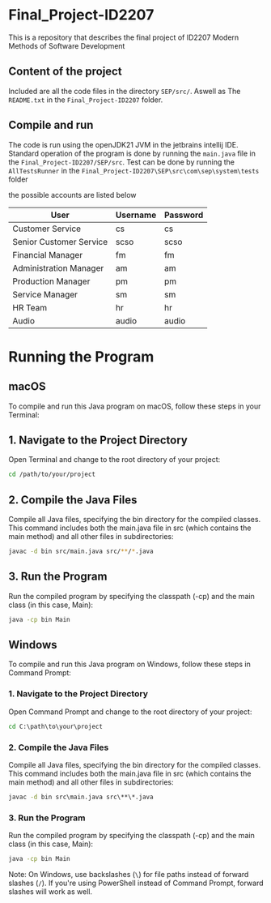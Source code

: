 # Final_Project-ID2207

This is a repository that describes the final project of ID2207 Modern Methods of Software Development

## Content of the project 
Included are all the code files in the directory `SEP/src/`. Aswell as The `README.txt` in the `Final_Project-ID2207` folder.

## Compile and run 
The code is run using the openJDK21 JVM in the jetbrains intellij IDE. Standard operation of the program is done by running 
the `main.java` file in the `Final_Project-ID2207/SEP/src`. Test can be done by running the `AllTestsRunner` in the `Final_Project-ID2207\SEP\src\com\sep\system\tests` folder 

the possible accounts are listed below

| User                    | Username | Password |
|-------------------------|----------|----------|
| Customer Service        | cs       | cs       |
| Senior Customer Service | scso     | scso     |
| Financial Manager       | fm       | fm       |
| Administration Manager  | am       | am       |
| Production Manager      | pm       | pm       |
| Service Manager         | sm       | sm       |
| HR Team                 | hr       | hr       |
| Audio                   | audio    | audio    |


# Running the Program

## macOS

To compile and run this Java program on macOS, follow these steps in your Terminal:

## 1. Navigate to the Project Directory

Open Terminal and change to the root directory of your project:
```bash
cd /path/to/your/project
```

## 2. Compile the Java Files

Compile all Java files, specifying the bin directory for the compiled classes. This command includes both the main.java file in src (which contains the main method) and all other files in subdirectories:
```bash
javac -d bin src/main.java src/**/*.java
```

## 3. Run the Program

Run the compiled program by specifying the classpath (-cp) and the main class (in this case, Main):
```bash
java -cp bin Main
```


## Windows

To compile and run this Java program on Windows, follow these steps in Command Prompt:

### 1. Navigate to the Project Directory

Open Command Prompt and change to the root directory of your project:
```cmd
cd C:\path\to\your\project
```

### 2. Compile the Java Files

Compile all Java files, specifying the bin directory for the compiled classes. This command includes both the main.java file in src (which contains the main method) and all other files in subdirectories:
```cmd
javac -d bin src\main.java src\**\*.java
```

### 3. Run the Program

Run the compiled program by specifying the classpath (-cp) and the main class (in this case, Main):
```cmd
java -cp bin Main
```

Note: On Windows, use backslashes (`\`) for file paths instead of forward slashes (`/`). If you're using PowerShell instead of Command Prompt, forward slashes will work as well.
